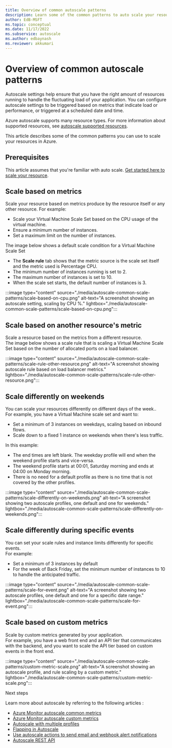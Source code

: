```yaml
---
title: Overview of common autoscale patterns
description: Learn some of the common patterns to auto scale your resource in Azure.
author: EdB-MSFT
ms.topic: conceptual
ms.date: 11/17/2022
ms.subservice: autoscale
ms.author: edbaynash
ms.reviewer: akkumari
---
```

# Overview of common autoscale patterns

Autoscale settings help ensure that you have the right amount of resources running to handle the fluctuating load of your application. You can configure autoscale settings to be triggered based on metrics that indicate load or performance, or triggered at a scheduled date and time. 

Azure autoscale supports many resource types. For more information about supported resources, see [autoscale supported resources](./autoscale-overview.md#supported-services-for-autoscale).

This article describes some of the common patterns you can use to scale your resources in Azure.
## Prerequisites

This article assumes that you're familiar with auto scale. [Get started here to scale your resource](./autoscale-get-started.md). 

## Scale based on metrics

Scale your resource based on metrics produce by the resource itself or any other resource.
For example:
* Scale your Virtual Machine Scale Set based on the CPU usage of the virtual machine.
* Ensure a minimum number of instances.
* Set a maximum limit on the number of instances.  

The image below shows a default scale condition for a Virtual Machine Scale Set
 * The **Scale rule** tab shows that the metric source is the scale set itself and the metric used is Percentage CPU.
 * The minimum number of instances running is set to 2.
 * The maximum number of instances is set to 10.
 * When the scale set starts, the default number of instances is 3.

:::image type="content" source="./media/autoscale-common-scale-patterns/scale-based-on-cpu.png" alt-text="A screenshot showing an autoscale setting, scaling by CPU %." lightbox="./media/autoscale-common-scale-patterns/scale-based-on-cpu.png":::

## Scale based on another resource's metric

Scale a resource based on the metrics from a different resource.  
The image below shows a scale rule that is scaling a Virtual Machine Scale Set based on the number of allocated ports on a load balancer.  

:::image type="content" source="./media/autoscale-common-scale-patterns/scale-rule-other-resource.png" alt-text="A screenshot showing autoscale rule based on load balancer metrics." lightbox="./media/autoscale-common-scale-patterns/scale-rule-other-resource.png":::

## Scale differently on weekends

You can scale your resources differently on different days of the week..  
For example, you have a Virtual Machine scale set and want to:
- Set a minimum of 3 instances on weekdays, scaling based on inbound flows.
- Scale down to a fixed 1 instance on weekends when there's less traffic.

In this example:
+ The end times are left blank. The weekday profile will end when the weekend profile starts and vice-versa.
+ The weekend profile starts at 00:01, Saturday morning and ends at 04:00 on Monday morning.
+ There is no need for a default profile as there is no time that is not covered by the other profiles.

:::image type="content" source="./media/autoscale-common-scale-patterns/scale-differently-on-weekends.png" alt-text="A screenshot showing two autoscale profiles, one default and one for weekends." lightbox="./media/autoscale-common-scale-patterns/scale-differently-on-weekends.png":::

## Scale differently during specific events

You can set your scale rules and instance limits differently for specific events.  
For example: 
- Set a minimum of 3 instances by default
- For the week of Back Friday, set the minimum number of instances to 10 to handle the anticipated traffic.

:::image type="content" source="./media/autoscale-common-scale-patterns/scale-for-event.png" alt-text="A screenshot showing two autoscale profiles, one default and one for a specific date range." lightbox="./media/autoscale-common-scale-patterns/scale-for-event.png":::

## Scale based on custom metrics
Scale by custom metrics generated by your application.  
For example, you have a web front end and an API tier that communicates with the backend, and you want to scale the API tier based on custom events in the front end.

:::image type="content" source="./media/autoscale-common-scale-patterns/custom-metric-scale.png" alt-text="A screenshot showing an autoscale profile, and rule scaling by a custom metric." lightbox="./media/autoscale-common-scale-patterns/custom-metric-scale.png":::

Next steps

Learn more about autoscale by referring to the following articles :

* [Azure Monitor autoscale common metrics](./autoscale-common-metrics.md)
* [Azure Monitor autoscale custom metrics](./autoscale-custom-metric.md)
* [Autoscale with multiple profiles](./autoscale-multiprofile.md)
* [Flapping in Autoscale](./autoscale-custom-metric.md)
* [Use autoscale actions to send email and webhook alert notifications](./autoscale-webhook-email.md)
* [Autoscale REST API](/rest/api/monitor/autoscalesettings)
